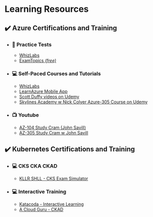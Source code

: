 # Learning Resources

## ✔️ Azure Certifications and Training

- ### :memo: Practice Tests
    - [WhizLabs](https://www.whizlabs.com/)
    - [ExamTopics *(free)*](https://www.examtopics.com/exams/)

- ### :computer: Self-Paced Courses and Tutorials
    - [WhizLabs](https://www.whizlabs.com/)
    - [LearnAzure Mobile App](https://learnazure.app/)
    - [Scott Duffy videos on Udemy](https://www.udemy.com/course/70533-azure)
    - [Skylines Academy w Nick Colyer Azure-305 Course on Udemy](https://www.udemy.com/share/101ZEk3@YGDW8qWXSqFvrQYJOG8Yg8_tCZcEHamfvlXkaglA4WlVXg6ptlMg2WmNXBviDvqu/)

- ### :tv: Youtube
    - [AZ-104 Study Cram (John Savill)](https://youtu.be/VOod_VNgdJk)
    - [AZ-305 Study Cram w John Savill](https://www.youtube.com/watch?v=vq9LuCM4YP4)

## ✔️ Kubernetes Certifications and Training

- ### :computer: CKS CKA CKAD
    - [KLLR SHLL - CKS Exam Simulator](https://killer.sh/)

- ### :computer: Interactive Training
    - [Katacoda - Interactive Learning](https://katacoda.com/)
    - [A Cloud Guru - CKAD](https://acloudguru.com/course/certified-kubernetes-application-developer-ckad)
